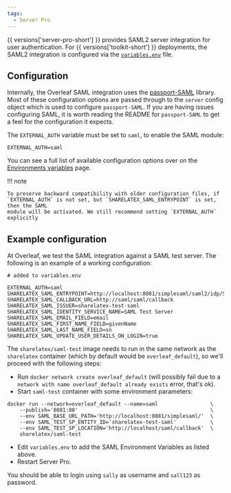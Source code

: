 ```yaml
---
tags:
  - Server Pro
---
```


{{ versions['server-pro-short'] }} provides SAML2 server integration for user authentication. For {{ versions['toolkit-short'] }} deployments, the SAML2 integration is configured via the [`variables.env`](/configuration/overleaf-toolkit#the-variablesenv-file) file.

## Configuration

Internally, the Overleaf SAML integration uses the [passport-SAML](https://github.com/vesse/passport-saml) library. Most of these configuration options are passed through to the `server` config object which is used to configure `passport-SAML`. If you are having issues configuring SAML, it is worth reading the README for `passport-SAML` to get a feel for the configuration it expects.

The `EXTERNAL_AUTH` variable must be set to `saml`, to enable the SAML module:

```
EXTERNAL_AUTH=saml
```

You can see a full list of available configuration options over on the [Environments variables](environment-variables.md#saml2) page. 

!!! note

    To preserve backward compatibility with older configuration files, if `EXTERNAL_AUTH` is not set, but `SHARELATEX_SAML_ENTRYPOINT` is set, then the SAML
    module will be activated. We still recommend setting `EXTERNAL_AUTH` explicitly

## Example configuration ##

At Overleaf, we test the SAML integration against a SAML test server. The following is an example of a working configuration:

```
# added to variables.env

EXTERNAL_AUTH=saml
SHARELATEX_SAML_ENTRYPOINT=http://localhost:8081/simplesaml/saml2/idp/SSOService.php
SHARELATEX_SAML_CALLBACK_URL=http://saml/saml/callback
SHARELATEX_SAML_ISSUER=sharelatex-test-saml
SHARELATEX_SAML_IDENTITY_SERVICE_NAME=SAML Test Server
SHARELATEX_SAML_EMAIL_FIELD=email
SHARELATEX_SAML_FIRST_NAME_FIELD=givenName
SHARELATEX_SAML_LAST_NAME_FIELD=sn
SHARELATEX_SAML_UPDATE_USER_DETAILS_ON_LOGIN=true
```

The `sharelatex/saml-test` image needs to run in the same network as the `sharelatex` container (which by default would be `overleaf_default`), so we'll proceed with the following steps:

- Run `docker network create overleaf_default` (will possibly fail due to a `network with name overleaf_default already exists` error, that's ok).
- Start `saml-test` container with some environment parameters:

```
docker run --network=overleaf_default --name=saml                 \
    --publish='8081:80'                                           \
    --env SAML_BASE_URL_PATH='http://localhost:8081/simplesaml/'  \
    --env SAML_TEST_SP_ENTITY_ID='sharelatex-test-saml'           \
    --env SAML_TEST_SP_LOCATION='http://localhost/saml/callback'  \
    sharelatex/saml-test 
```

- Edit `variables.env` to add the SAML Environment Variables as listed above.
- Restart Server Pro.

You should be able to login using `sally` as username and `sall123` as password.
